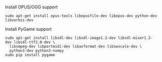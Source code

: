 

Install OPUS/OGG support

```
sudo apt-get install opus-tools libopusfile-dev libopus-dev python-dev libvorbis-dev
```


Install PyGame support

```
sudo apt-get install libsdl-dev libsdl-image1.2-dev libsdl-mixer1.2-dev libsdl-ttf2.0-dev \
  libsmpeg-dev libportmidi-dev libavformat-dev libswscale-dev \
  python3-dev python3-numpy
sudo pip install pygame
```


